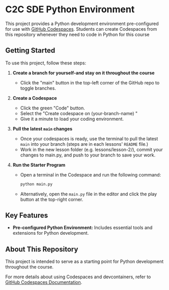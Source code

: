 # C2C SDE Python Environment

This project provides a Python development environment pre-configured for use with [GitHub Codespaces](https://docs.github.com/en/codespaces). Students can create Codespaces from this repository whenever they need to code in Python for this course

## Getting Started

To use this project, follow these steps:

1. **Create a branch for yourself-and stay on it throughout the course**
   - Click the "main" button in the top-left corner of the GitHub repo to toggle branches.

2. **Create a Codespace**
   - Click the green "Code" button.
   - Select the "Create codespace on (your-branch-name) "
   - Give it a minute to load your coding environment.

3. **Pull the latest `main` changes**
   - Once your codespaces is ready, use the terminal to pull the latest `main` into your branch (steps are in each lessons' `README` file.) 
   - Work in the new lesson folder (e.g. lessons/lesson-2/), commit your changes to main.py, and push to your branch to save your work.

5. **Run the Starter Program**
   - Open a terminal in the Codespace and run the following command:

     ```bash
     python main.py
     ```

   - Alternatively, open the `main.py` file in the editor and click the play button at the top-right corner.

## Key Features

- **Pre-configured Python Environment:** Includes essential tools and extensions for Python development.

## About This Repository

This project is intended to serve as a starting point for Python development throughout the course.

For more details about using Codespaces and devcontainers, refer to [GitHub Codespaces Documentation](https://docs.github.com/en/codespaces).
